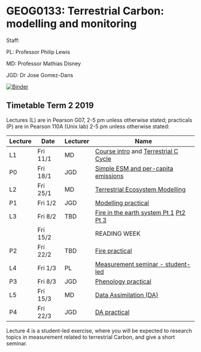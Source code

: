 # GEOG0133: Terrestrial Carbon: modelling and monitoring

Staff:

PL: Professor Philip Lewis

MD: Professor Mathias Disney

JGD: Dr Jose Gomez-Dans

[![Binder](https://mybinder.org/badge_logo.svg)](https://mybinder.org/v2/gh/profLewis/GEOG0133.git/master)

## Timetable Term 2 2019

Lectures (L) are in Pearson G07, 2-5 pm unless otherwise stated; practicals (P) are in Pearson 110A (Unix lab) 2-5 pm unless otherwise stated:

|  Lecture |  Date | Lecturer  | Name  | 
|---|---|---|---|
|L1| Fri 11/1| MD |[Course intro](https://moodle-1819.ucl.ac.uk/mod/resource/view.php?id=290310) and [Terrestrial  C Cycle](https://moodle-1819.ucl.ac.uk/mod/resource/view.php?id=290311)|
|P0| Fri 18/1| JGD| [Simple ESM and per-capita emissions](https://github.com/jgomezdans/geog0133-exercises)|
|L2| Fri 25/1| MD |[Terrestrial Ecosystem Modelling](https://moodle-1819.ucl.ac.uk/mod/resource/view.php?id=290315)|
|P1| Fri 1/2| JGD |[Modelling practical](https://github.com/jgomezdans/photosynthesis_practical/)|
|L3| Fri 8/2| TBD |[Fire in the earth system Pt 1](docs/figures/wooster_lecture1_fire_intro.pdf) [Pt2](docs/figures/wooster_lecture2_fire.pdf) [Pt 3](docs/figures/Fires_and_climate.pdf)| 
||Fri 15/2|| READING WEEK |
|P2| Fri 22/2| TBD |[Fire practical](docs/figures/wooster_practical/) |
|L4| Fri 1/3 |PL |[Measurement seminar - student-led](https://moodle-1819.ucl.ac.uk/mod/page/view.php?id=290319)|
|P3| Fri 8/3 |JGD |[Phenology practical]()|
|L5| Fri 15/3 |MD |[Data Assimilation (DA)](https://moodle-1819.ucl.ac.uk/mod/resource/view.php?id=290327)|
|P4| Fri 22/3 |JGD |[DA practical](https://github.com/jgomezdans/dalec_pf)|

Lecture 4 is a student-led exercise, where you will be expected to research topics in measurement related to terrestrial Carbon, and give a short seminar.
